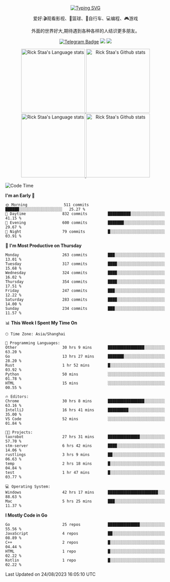 <div align="center"> 

[![Typing SVG](https://readme-typing-svg.herokuapp.com?size=25&duration=2500&color=eeeeee&vCenter=true&width=200&height=40&lines=Hi+there+%F0%9F%91%8B%F0%9F%8F%BB;I'm+DanBai)](https://git.io/typing-svg)

爱好:🎬观看影视、🏀篮球、🚴自行车、💻编程、🎮游戏

外面的世界好大,期待遇到各种各样的人结识更多朋友。

[![Telegram Badge](https://img.shields.io/badge/-Telegram-blue?style=flat&logo=Telegram&logoColor=white)](https://t.me/danbai9420) 
[![](https://img.shields.io/badge/-Blog-brightgreen?style=flat&logo=Blogger&logoColor=white)](https://p00q.cn)
[![](https://img.shields.io/badge/-Email-red?style=flat&logo=Mail.Ru&logoColor=white)](mailto:danbai@88.com)
</div>

<!-- Light Mode -->
<div align="center"> 
<a href="https://github.com/anuraghazra/github-readme-stats#gh-light-mode-only">
<img height=200 src="https://github-readme-stats.vercel.app/api/top-langs/?username=danbai225&layout=compact&langs_count=10&hide_border=1&role=OWNER,COLLABORATOR#gh-light-mode-only" alt="Rick Staa's Language stats" />
</a>
<a href="https://github.com/anuraghazra/github-readme-stats#gh-light-mode-only">
<img height=200 src="https://github-readme-stats.vercel.app/api?username=danbai225&show_icons=true&count_private=true&line_height=28&hide_border=1&include_all_commits=true&card_width=450&role=OWNER,COLLABORATOR&exclude_repo=github-readme-stats#gh-light-mode-only" alt="Rick Staa's Github stats" />
</a>
</div>

<!-- Dark Mode -->
<div align="center"> 
<a href="https://github.com/anuraghazra/github-readme-stats#gh-dark-mode-only">
<img height=200 src="https://github-readme-stats.vercel.app/api/top-langs/?username=danbai225&layout=compact&langs_count=10&hide_border=1&role=OWNER,COLLABORATOR&theme=github_dark#gh-dark-mode-only" alt="Rick Staa's Language stats" />
</a>
<a href="https://github.com/anuraghazra/github-readme-stats#gh-dark-mode-only">
<img height=200 src="https://github-readme-stats.vercel.app/api?username=danbai225&show_icons=true&count_private=true&line_height=28&hide_border=1&include_all_commits=true&card_width=450&role=OWNER,COLLABORATOR&exclude_repo=github-readme-stats&theme=github_dark#gh-dark-mode-only" alt="Rick Staa's Github stats" />
</a>
</div>

<!--START_SECTION:waka-->
![Code Time](http://img.shields.io/badge/Code%20Time-942%20hrs%2044%20mins-blue)

**I'm an Early 🐤** 

```text
🌞 Morning                511 commits         ██████░░░░░░░░░░░░░░░░░░░   25.27 % 
🌆 Daytime                832 commits         ██████████░░░░░░░░░░░░░░░   41.15 % 
🌃 Evening                600 commits         ███████░░░░░░░░░░░░░░░░░░   29.67 % 
🌙 Night                  79 commits          █░░░░░░░░░░░░░░░░░░░░░░░░   03.91 % 
```
📅 **I'm Most Productive on Thursday** 

```text
Monday                   263 commits         ███░░░░░░░░░░░░░░░░░░░░░░   13.01 % 
Tuesday                  317 commits         ████░░░░░░░░░░░░░░░░░░░░░   15.68 % 
Wednesday                324 commits         ████░░░░░░░░░░░░░░░░░░░░░   16.02 % 
Thursday                 354 commits         ████░░░░░░░░░░░░░░░░░░░░░   17.51 % 
Friday                   247 commits         ███░░░░░░░░░░░░░░░░░░░░░░   12.22 % 
Saturday                 283 commits         ████░░░░░░░░░░░░░░░░░░░░░   14.00 % 
Sunday                   234 commits         ███░░░░░░░░░░░░░░░░░░░░░░   11.57 % 
```


📊 **This Week I Spent My Time On** 

```text
🕑︎ Time Zone: Asia/Shanghai

💬 Programming Languages: 
Other                    30 hrs 9 mins       ████████████████░░░░░░░░░   63.20 % 
Go                       13 hrs 27 mins      ███████░░░░░░░░░░░░░░░░░░   28.20 % 
Rust                     1 hr 52 mins        █░░░░░░░░░░░░░░░░░░░░░░░░   03.92 % 
Python                   50 mins             ░░░░░░░░░░░░░░░░░░░░░░░░░   01.78 % 
HTML                     15 mins             ░░░░░░░░░░░░░░░░░░░░░░░░░   00.55 % 

🔥 Editors: 
Chrome                   30 hrs 8 mins       ████████████████░░░░░░░░░   63.16 % 
IntelliJ                 16 hrs 41 mins      █████████░░░░░░░░░░░░░░░░   35.00 % 
VS Code                  52 mins             ░░░░░░░░░░░░░░░░░░░░░░░░░   01.84 % 

🐱‍💻 Projects: 
taxrobot                 27 hrs 31 mins      ██████████████░░░░░░░░░░░   57.70 % 
stm-server               6 hrs 42 mins       ████░░░░░░░░░░░░░░░░░░░░░   14.06 % 
rustlings                3 hrs 9 mins        ██░░░░░░░░░░░░░░░░░░░░░░░   06.63 % 
temp                     2 hrs 18 mins       █░░░░░░░░░░░░░░░░░░░░░░░░   04.84 % 
test                     1 hr 47 mins        █░░░░░░░░░░░░░░░░░░░░░░░░   03.77 % 

💻 Operating System: 
Windows                  42 hrs 17 mins      ██████████████████████░░░   88.63 % 
Mac                      5 hrs 25 mins       ███░░░░░░░░░░░░░░░░░░░░░░   11.37 % 
```

**I Mostly Code in Go** 

```text
Go                       25 repos            ██████████████░░░░░░░░░░░   55.56 % 
JavaScript               4 repos             ██░░░░░░░░░░░░░░░░░░░░░░░   08.89 % 
C++                      2 repos             █░░░░░░░░░░░░░░░░░░░░░░░░   04.44 % 
HTML                     1 repo              █░░░░░░░░░░░░░░░░░░░░░░░░   02.22 % 
Kotlin                   1 repo              █░░░░░░░░░░░░░░░░░░░░░░░░   02.22 % 
```




 Last Updated on 24/08/2023 16:05:10 UTC
<!--END_SECTION:waka-->
